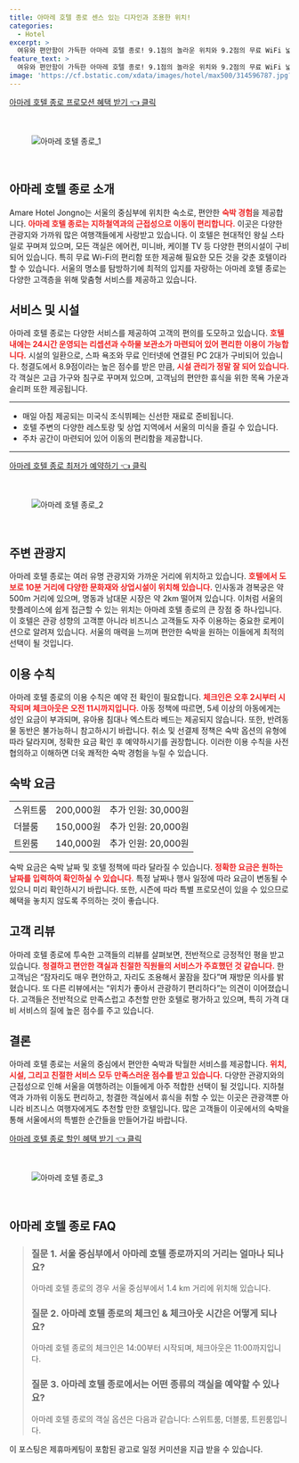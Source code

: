 ```yaml
---
title: 아마레 호텔 종로 센스 있는 디자인과 조용한 위치!
categories:
  - Hotel
excerpt: >
  여유와 편안함이 가득한 아마레 호텔 종로! 9.1점의 놀라운 위치와 9.2점의 무료 WiFi 넓고 깔끔한 객실이 투숙객을 기다립니다. 고객들이 극찬한 친절한 서비스와 조식을 경험해보세요!
feature_text: >
  여유와 편안함이 가득한 아마레 호텔 종로! 9.1점의 놀라운 위치와 9.2점의 무료 WiFi 넓고 깔끔한 객실이 투숙객을 기다립니다. 고객들이 극찬한 친절한 서비스와 조식을 경험해보세요!
image: 'https://cf.bstatic.com/xdata/images/hotel/max500/314596787.jpg?k=cf162f38af77bac7cd6e2a52745caeb74946b19ee0318ac0b146db034b7d6408&o=&hp=1'
---
```


<p><a class="modoo-button" href="https://tinyurl.com/2y2fdyqa" rel="nofollow noopener">아마레 호텔 종로 프로모션 혜택 받기 👈 클릭</a></p><br/>
<figure class="image"><img alt="아마레 호텔 종로_1" src="https://cf.bstatic.com/xdata/images/hotel/max1024x768/314596272.jpg?k=c62f63300a8606221e3f64a5e227894b731298a25746288aa10abb9b3610e99b&amp;o=&amp;hp=1"/></figure><br/>
<h2 id="아마레호텔종로소개">아마레 호텔 종로 소개</h2>
<p>Amare Hotel Jongno는 서울의 중심부에 위치한 숙소로, 편안한 <b><span style="color: #ee2323;">숙박 경험</span></b>을 제공합니다. <b><span style="color: #ee2323;">아마레 호텔 종로는 지하철역과의 근접성으로 이동이 편리합니다.</span></b> 이곳은 다양한 관광지와 가까워 많은 여행객들에게 사랑받고 있습니다. 이 호텔은 현대적인 왕실 스타일로 꾸며져 있으며, 모든 객실은 에어컨, 미니바, 케이블 TV 등 다양한 편의시설이 구비되어 있습니다. 특히 무료 Wi-Fi의 편리함 또한 제공해 필요한 모든 것을 갖춘 호텔이라 할 수 있습니다. 서울의 명소를 탐방하기에 최적의 입지를 자랑하는 아마레 호텔 종로는 다양한 고객층을 위해 맞춤형 서비스를 제공하고 있습니다.</p>
<h2 id="서비스및시설">서비스 및 시설</h2>
<p>아마레 호텔 종로는 다양한 서비스를 제공하여 고객의 편의를 도모하고 있습니다. <b><span style="color: #ee2323;">호텔 내에는 24시간 운영되는 리셉션과 수하물 보관소가 마련되어 있어 편리한 이용이 가능합니다.</span></b> 시설의 일환으로, 스파 욕조와 무료 인터넷에 연결된 PC 2대가 구비되어 있습니다. 청결도에서 8.9점이라는 높은 점수를 받은 만큼, <b><span style="color: #ee2323;">시설 관리가 정말 잘 되어 있습니다.</span></b> 각 객실은 고급 가구와 침구로 꾸며져 있으며, 고객님의 편안한 휴식을 위한 목욕 가운과 슬리퍼 또한 제공됩니다.</p>
<hr/>
<ul>
<li>매일 아침 제공되는 미국식 조식뷔페는 신선한 재료로 준비됩니다.</li>
<li>호텔 주변의 다양한 레스토랑 및 상업 지역에서 서울의 미식을 즐길 수 있습니다.</li>
<li>주차 공간이 마련되어 있어 이동의 편리함을 제공합니다.</li>
</ul>
<hr/>
<p><a class="modoo-button" href="https://tinyurl.com/2y2fdyqa" rel="nofollow noopener">아마레 호텔 종로 최저가 예약하기 👈 클릭</a></p><br/>
<figure class="image"><img alt="아마레 호텔 종로_2" src="https://cf.bstatic.com/xdata/images/hotel/max500/314596787.jpg?k=cf162f38af77bac7cd6e2a52745caeb74946b19ee0318ac0b146db034b7d6408&amp;o=&amp;hp=1"/></figure><br/>
<h2 id="주변관광지">주변 관광지</h2>
<p>아마레 호텔 종로는 여러 유명 관광지와 가까운 거리에 위치하고 있습니다. <b><span style="color: #ee2323;">호텔에서 도보로 10분 거리에 다양한 문화재와 상업시설이 위치해 있습니다.</span></b> 인사동과 경복궁은 약 500m 거리에 있으며, 명동과 남대문 시장은 약 2km 떨어져 있습니다. 이처럼 서울의 핫플레이스에 쉽게 접근할 수 있는 위치는 아마레 호텔 종로의 큰 장점 중 하나입니다. 이 호텔은 관광 성향의 고객뿐 아니라 비즈니스 고객들도 자주 이용하는 중요한 로케이션으로 알려져 있습니다. 서울의 매력을 느끼며 편안한 숙박을 원하는 이들에게 최적의 선택이 될 것입니다.</p>
<h2 id="이용수칙">이용 수칙</h2>
<p>아마레 호텔 종로의 이용 수칙은 예약 전 확인이 필요합니다. <b><span style="color: #ee2323;">체크인은 오후 2시부터 시작되며 체크아웃은 오전 11시까지입니다.</span></b> 아동 정책에 따르면, 5세 이상의 아동에게는 성인 요금이 부과되며, 유아용 침대나 엑스트라 베드는 제공되지 않습니다. 또한, 반려동물 동반은 불가능하니 참고하시기 바랍니다. 취소 및 선결제 정책은 숙박 옵션의 유형에 따라 달라지며, 정확한 요금 확인 후 예약하시기를 권장합니다. 이러한 이용 수칙을 사전 협의하고 이해하면 더욱 쾌적한 숙박 경험을 누릴 수 있습니다.</p>
<h2 id="숙박요금">숙박 요금</h2>
<table>
<tr>
<td>스위트룸</td>
<td>200,000원</td>
<td>추가 인원: 30,000원</td>
</tr>
<tr>
<td>더블룸</td>
<td>150,000원</td>
<td>추가 인원: 20,000원</td>
</tr>
<tr>
<td>트윈룸</td>
<td>140,000원</td>
<td>추가 인원: 20,000원</td>
</tr>
</table>
<p>숙박 요금은 숙박 날짜 및 호텔 정책에 따라 달라질 수 있습니다. <b><span style="color: #ee2323;">정확한 요금은 원하는 날짜를 입력하여 확인하실 수 있습니다.</span></b> 특정 날짜나 행사 일정에 따라 요금이 변동될 수 있으니 미리 확인하시기 바랍니다. 또한, 시즌에 따라 특별 프로모션이 있을 수 있으므로 혜택을 놓치지 않도록 주의하는 것이 좋습니다.</p>
<h2 id="고객리뷰">고객 리뷰</h2>
<p>아마레 호텔 종로에 투숙한 고객들의 리뷰를 살펴보면, 전반적으로 긍정적인 평을 받고 있습니다. <b><span style="color: #ee2323;">청결하고 편안한 객실과 친절한 직원들의 서비스가 주효했던 것 같습니다.</span></b> 한 고객님은 “잠자리도 매우 편안하고, 자리도 조용해서 꿀잠을 잤다”며 재방문 의사를 밝혔습니다. 또 다른 리뷰에서는 “위치가 좋아서 관광하기 편리하다”는 의견이 이어졌습니다. 고객들은 전반적으로 만족스럽고 추천할 만한 호텔로 평가하고 있으며, 특히 가격 대비 서비스의 질에 높은 점수를 주고 있습니다.</p>
<h2 id="결론">결론</h2>
<p>아마레 호텔 종로는 서울의 중심에서 편안한 숙박과 탁월한 서비스를 제공합니다. <b><span style="color: #ee2323;">위치, 시설, 그리고 친절한 서비스 모두 만족스러운 점수를 받고 있습니다.</span></b> 다양한 관광지와의 근접성으로 인해 서울을 여행하려는 이들에게 아주 적합한 선택이 될 것입니다. 지하철역과 가까워 이동도 편리하고, 청결한 객실에서 휴식을 취할 수 있는 이곳은 관광객뿐 아니라 비즈니스 여행자에게도 추천할 만한 호텔입니다. 많은 고객들이 이곳에서의 숙박을 통해 서울에서의 특별한 순간들을 만들어가길 바랍니다.</p>
<p><a class="modoo-button" href="https://tinyurl.com/2y2fdyqa" rel="nofollow noopener">아마레 호텔 종로 할인 혜택 받기 👈 클릭</a></p><br>

<figure class="image"><img src="https://cf.bstatic.com/xdata/images/hotel/max500/314596427.jpg?k=38a6596623a7778e705fff2358ab9ad09b69189337a5b668a2a652dbdeaebbe3&o=&hp=1" alt="아마레 호텔 종로_3"></figure><br>
<h2 id="아마레 호텔 종로_FAQ">아마레 호텔 종로 FAQ</h2>
<div itemscope="" itemtype="https://schema.org/FAQPage"> 
<blockquote> 
<div itemscope="" itemprop="mainEntity" itemtype="https://schema.org/Question"> 
<h3 id="질문_1" itemprop="name">질문 1. 서울 중심부에서 아마레 호텔 종로까지의 거리는 얼마나 되나요?</h3> 
<div itemscope="" itemprop="acceptedAnswer" itemtype="https://schema.org/Answer"> 
<span itemprop="text"> 
<p>아마레 호텔 종로의 경우 서울 중심부에서 1.4 km 거리에 위치해 있습니다.</p> 
</span> 
</div> 
</div> 

<div itemscope="" itemprop="mainEntity" itemtype="https://schema.org/Question"> 
<h3 id="질문_2" itemprop="name">질문 2. 아마레 호텔 종로의 체크인 & 체크아웃 시간은 어떻게 되나요?</h3> 
<div itemscope="" itemprop="acceptedAnswer" itemtype="https://schema.org/Answer"> 
<span itemprop="text"> 
<p>아마레 호텔 종로의 체크인은 14:00부터 시작되며, 체크아웃은 11:00까지입니다.</p> 
</span> 
</div> 
</div> 

<div itemscope="" itemprop="mainEntity" itemtype="https://schema.org/Question"> 
<h3 id="질문_3" itemprop="name">질문 3. 아마레 호텔 종로에서는 어떤 종류의 객실을 예약할 수 있나요?</h3> 
<div itemscope="" itemprop="acceptedAnswer" itemtype="https://schema.org/Answer"> 
<span itemprop="text"> 
<p>아마레 호텔 종로의 객실 옵션은 다음과 같습니다: 스위트룸, 더블룸, 트윈룸입니다.</p> 
</span> 
</div> 
</div> 
</blockquote> 
</div><p>이 포스팅은 제휴마케팅이 포함된 광고로 일정 커미션을 지급 받을 수 있습니다.</p>

